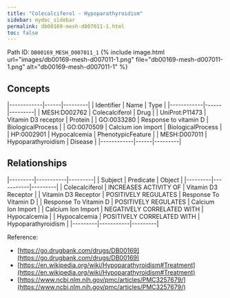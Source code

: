 ```yaml
---
title: "Colecalciferol - Hypoparathyroidism"
sidebar: mydoc_sidebar
permalink: db00169-mesh-d007011-1.html
toc: false 
---
```



Path ID: `DB00169_MESH_D007011_1`
{% include image.html url="images/db00169-mesh-d007011-1.png" file="db00169-mesh-d007011-1.png" alt="db00169-mesh-d007011-1" %}

## Concepts

|------------|------|---------|
| Identifier | Name | Type    |
|------------|------|---------|
| MESH:D002762 | Colecalciferol | Drug |
| UniProt:P11473 | Vitamin D3 receptor | Protein |
| GO:0033280 | Response to vitamin D | BiologicalProcess |
| GO:0070509 | Calcium ion import | BiologicalProcess |
| HP:0002901 | Hypocalcemia | PhenotypicFeature |
| MESH:D007011 | Hypoparathyroidism | Disease |
|------------|------|---------|

## Relationships

|---------|-----------|---------|
| Subject | Predicate | Object  |
|---------|-----------|---------|
| Colecalciferol | INCREASES ACTIVITY OF | Vitamin D3 Receptor |
| Vitamin D3 Receptor | POSITIVELY REGULATES | Response To Vitamin D |
| Response To Vitamin D | POSITIVELY REGULATES | Calcium Ion Import |
| Calcium Ion Import | NEGATIVELY CORRELATED WITH | Hypocalcemia |
| Hypocalcemia | POSITIVELY CORRELATED WITH | Hypoparathyroidism |
|---------|-----------|---------|

Reference: 
  - [https://go.drugbank.com/drugs/DB00169](https://go.drugbank.com/drugs/DB00169)
  - [https://en.wikipedia.org/wiki/Hypoparathyroidism#Treatment](https://en.wikipedia.org/wiki/Hypoparathyroidism#Treatment)
  - [https://www.ncbi.nlm.nih.gov/pmc/articles/PMC3257679/](https://www.ncbi.nlm.nih.gov/pmc/articles/PMC3257679/)
